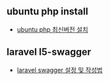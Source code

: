 ## ubuntu php install 
- [ubuntu php 최신버전 설치](https://github.com/georuler/php_document/wiki/ubuntu_php)

## laravel l5-swagger 
- [laravel swagger 설정 및 작성법](https://github.com/georuler/php_document/wiki/laravel_swagger)
